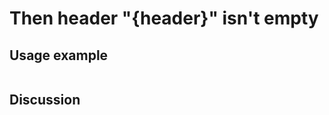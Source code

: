 
Then header "{header}" isn't empty
=============================================================================================================

Usage example
-------------

```
```

Discussion
----------
